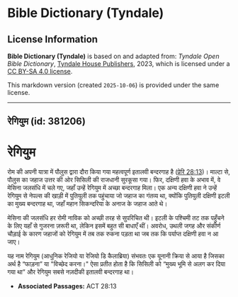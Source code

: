 # Bible Dictionary (Tyndale)

## License Information

**Bible Dictionary (Tyndale)** is based on and adapted from: _Tyndale Open Bible Dictionary_, [Tyndale House Publishers](https://tyndaleopenresources.com/), 2023, which is licensed under a [CC BY-SA 4.0 license](https://creativecommons.org/licenses/by-sa/4.0/legalcode.en).

This markdown version (created `2025-10-06`) is provided under the same license.



--------------------------------

## रेगियुम (id: 381206)

रेगियुम
=======

रोम की अपनी यात्रा में पौलुस द्वारा दौरा किया गया महत्वपूर्ण इतालवी बन्दरगाह है ([प्रेरि 28:13](https://ref.ly/Acts28:13))। माल्टा से, पौलुस का जहाज उत्तर की ओर सिसिली की राजधानी सुरकूसा गया। फिर, दक्षिणी हवा के अभाव में, वे मेसिना जलसंधि में चले गए, जहाँ उन्हें रेगियुम में अच्छा बन्दरगाह मिला। एक अन्य दक्षिणी हवा ने उन्हें रेगियुम से नेपल्स की खाड़ी में पुतियुली तक पहुंचाया जो जहाज का गंतव्य था, क्योंकि पुतियुली दक्षिणी इटली का मुख्य बन्दरगाह था, जहाँ महान सिकन्दरिया के अनाज के जहाज आते थे।

मेसिना की जलसंधि हर रोमी नाविक को अच्छी तरह से सुपरिचित थी। इटली के पश्चिमी तट तक पहुँचने के लिए यहाँ से गुजरना ज़रूरी था, लेकिन इसमें बहुत सी बाधाएँ थीं। अवरोध, उथली जगह और संकीर्ण चौड़ाई के कारण जहाजों को रेगियुम में तब तक रुकना पड़ता था जब तक कि पर्याप्त दक्षिणी हवा न आ जाए।

यह नाम रेगियुम (आधुनिक रेजियो या रेजियो डि कैलाब्रिया) संभवतः एक यूनानी क्रिया से आया है जिसका अर्थ है “फाड़ना” या "विच्छेद करना।" ऐसा प्रतीत होता है कि सिसिली को “मुख्य भूमि से अलग कर दिया गया था” और रेगियुम सबसे नज़दीकी इतालवी बन्दरगाह था।

* **Associated Passages:** ACT 28:13

